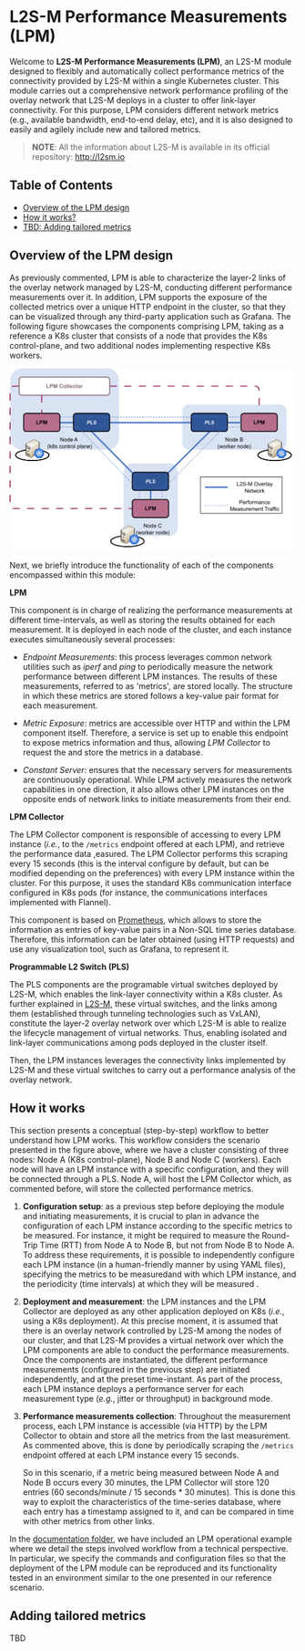 # L2S-M Performance Measurements (LPM)

Welcome to **L2S-M Performance Measurements (LPM)**, an L2S-M module designed to flexibly and automatically collect performance metrics of the connectivity provided by L2S-M within a single Kubernetes cluster. This module carries out a comprehensive network performance profiling of the overlay network that L2S-M deploys in a cluster to offer link-layer connectivity. For this purpose, LPM considers different network metrics (e.g., available bandwidth, end-to-end delay, etc), and it is also designed to easily and agilely include new and tailored metrics.


> **NOTE**:
>  All the information about L2S-M is available in its official repository: http://l2sm.io


## Table of Contents

- [Overview of the LPM design](#overview-of-the-lpm-design)
- [How it works?](#how-it-works)
- [TBD: Adding tailored metrics](#adding-tailored-metrics)


## Overview of the LPM design

As previously commented, LPM is able to characterize the layer-2 links of the overlay network managed by L2S-M, conducting different performance measurements over it. In addition, LPM supports the exposure of the collected metrics over a unique HTTP endpoint in the cluster, so that they can be visualized through any third-party application such as Grafana. The following figure showcases the components comprising LPM, taking as a reference a K8s cluster that consists of a node that provides the K8s control-plane, and two additional nodes implementing respective K8s workers.



![alt text](./resources/metrics_module_3nodes.svg "Module's architecture")

Next, we briefly introduce the functionality of each of the components encompassed within this module:

**LPM**

This component is in charge of realizing the performance measurements at different time-intervals, as well as storing the results obtained for each measurement. It is deployed in each node of the cluster, and each instance executes simultaneously several processes:


- *Endpoint Measurements*: this process leverages common network utilities such as _iperf_ and _ping_ to periodically measure the network performance between different LPM instances. The results of these measurements, referred to as 'metrics', are stored locally. The structure in which these metrics are stored follows a key-value pair format for each measurement. 

- *Metric Exposure*: metrics are accessible over HTTP and within the LPM component itself. Therefore, a service is set up to enable this endpoint to expose metrics information and thus, allowing _LPM Collector_ to request the  and store the metrics in a database.

- *Constant Server*: ensures that the necessary servers for measurements are continuously operational. While LPM actively measures the network capabilities in one direction, it also allows other LPM instances on the opposite ends of network links to initiate measurements from their end. 

**LPM Collector** 

The LPM Collector component is responsible of accessing to every LPM instance (_i.e._, to the `/metrics` endpoint offered at each LPM), and retrieve the performance data ,easured. The LPM Collector performs this scraping every 15 seconds (this is the interval configure by default, but can be modified depending on the preferences) with every LPM instance within the cluster. For this purpose, it uses the standard K8s communication interface configured in K8s pods (for instance, the communications interfaces implemented with Flannel).

This component is based on [Prometheus](https://github.com/prometheus/prometheus), which allows to store the information as entries of key-value pairs in a Non-SQL time series database. Therefore, this information can be later obtained (using HTTP requests) and use any visualization tool, such as Grafana, to represent it.

**Programmable L2 Switch (PLS)**

The PLS components are the programable virtual switches deployed by L2S-M, which enables the link-layer connectivity within a K8s cluster. As further explained in [L2S-M](http://l2sm.io), these virtual switches, and the links among them (established through tunneling technologies such as VxLAN), constitute the layer-2 overlay network over which L2S-M is able to realize the lifecycle management of virtual networks. Thus, enabling isolated and link-layer communications among pods deployed in the cluster itself.   

Then, the LPM instances leverages the connectivity links implemented by L2S-M and these virtual switches to carry out a performance analysis of the overlay network. 


## How it works

This section presents a conceptual (step-by-step) workflow to better understand how LPM works. This workflow considers the scenario presented in the figure above, where we have a cluster consisting of three nodes: Node A (K8s control-plane), Node B and Node C (workers). Each node will have an LPM instance with a specific configuration, and they will be connected through a PLS. Node A, will host the LPM Collector which, as commented before, will store the collected performance metrics.

1. **Configuration setup**:
   as a previous step before deploying the module and initiating measurements, it is crucial to plan in advance the configuration of each LPM instance according to the specific metrics to be measured. For instance, it might be required to measure the Round-Trip Time (RTT) from Node A to Node B,  but not from Node B to Node A. To address these requirements, it is possible to independently configure each LPM instance (in a human-friendly manner by using YAML files), specifying the metrics to be measuredand with which LPM instance, and the periodicity (time intervals) at which they will be measured .

2. **Deployment and measurement**:
   the LPM instances and the LPM Collector are deployed as any other application deployed on K8s (_i.e._, using a K8s deployment). At this precise moment, it is assumed that there is an overlay network controlled by L2S-M among the nodes of our cluster, and that L2S-M provides a virtual network over which the LPM components are able to conduct the performance measurements. Once the components are instantiated, the different performance measurements (configured in the previous step) are initiated independently, and at the preset time-instant. As part of the process, each LPM instance deploys a performance server for each measurement type (_e.g._, jitter or throughput) in background mode.


3. **Performance measurements collection**:
   Throughout the measurement process, each LPM instance is accessible (via HTTP) by the LPM Collector to obtain and store all the metrics from the last measurement. As commented above, this is done by periodically scraping the `/metrics` endpoint offered at each LPM instance every 15 seconds.

   So in this scenario, if a metric being measured between Node A and Node B occurs every 30 minutes, the LPM Collector will store 120 entries (60 seconds/minute / 15 seconds * 30 minutes). This is done this way to exploit the characteristics of the time-series database, where each entry has a timestamp assigned to it, and can be compared in time with other metrics from other links.


In the [documentation folder](docs/lpm-operational-example.md), we have included an LPM operational example where we detail the steps involved workflow from a technical perspective. In particular, we specify the commands and configuration files so that the deployment of the LPM module can be reproduced and its functionality tested in an environment similar to the one presented in our reference scenario. 

## Adding tailored metrics
TBD
